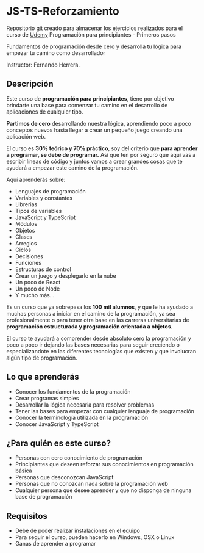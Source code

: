 # JS-TS-Reforzamiento

Repositorio git creado para almacenar los ejercicios realizados para el curso de [Udemy](https://www.udemy.com/course/programacion-para-principiantes/) Programación para principiantes - Primeros pasos

Fundamentos de programación desde cero y desarrolla tu lógica para empezar tu camino como desarrollador

Instructor: Fernando Herrera.

## Descripción

Este curso de **programación para principiantes**, tiene por objetivo brindarte una base para comenzar tu camino en el desarrollo de aplicaciones de cualquier tipo.

**Partimos de cero** desarrollando nuestra lógica, aprendiendo poco a poco conceptos nuevos hasta llegar a crear un pequeño juego creando una aplicación web.

El curso es **30% teórico y 70% práctico**, soy del criterio que **para aprender a programar, se debe de programar.** Así que ten por seguro que aquí vas a escribir líneas de código y juntos vamos a crear grandes cosas que te ayudará a empezar este camino de la programación.

Aquí aprenderás sobre:

* Lenguajes de programación
* Variables y constantes
* Librerias
* Tipos de variables
* JavaScript y TypeScript
* Módulos
* Objetos
* Clases
* Arreglos
* Ciclos
* Decisiones 
* Funciones
* Estructuras de control
* Crear un juego y desplegarlo en la nube
* Un poco de React
* Un poco de Node
* Y mucho más…

Es un curso que ya sobrepasa los **100 mil alumnos**, y que le ha ayudado a muchas personas a iniciar en el camino de la programación, ya sea profesionalmente o para tener otra base en las carreras universitarias de **programación estructurada y programación orientada a objetos**.

El curso te ayudará a comprender desde absoluto cero la programación y poco a poco ir dejando las bases necesarias para seguir creciendo o especializandote en las diferentes tecnologías que existen y que involucran algún tipo de programación.

## Lo que aprenderás

* Conocer los fundamentos de la programación
* Crear programas simples
* Desarrollar la lógica necesaria para resolver problemas
* Tener las bases para empezar con cualquier lenguaje de programación
* Conocer la terminología utilizada en la programación
* Conocer JavaScript y TypeScript

## ¿Para quién es este curso?

* Personas con cero conocimiento de programación
* Principiantes que deseen reforzar sus conocimientos en programación básica
* Personas que desconozcan JavaScript
* Personas que no conozcan nada sobre la programación web
* Cualquier persona que desee aprender y que no disponga de ninguna base de programación

## Requisitos

* Debe de poder realizar instalaciones en el equipo
* Para seguir el curso, pueden hacerlo en Windows, OSX o Linux
* Ganas de aprender a programar